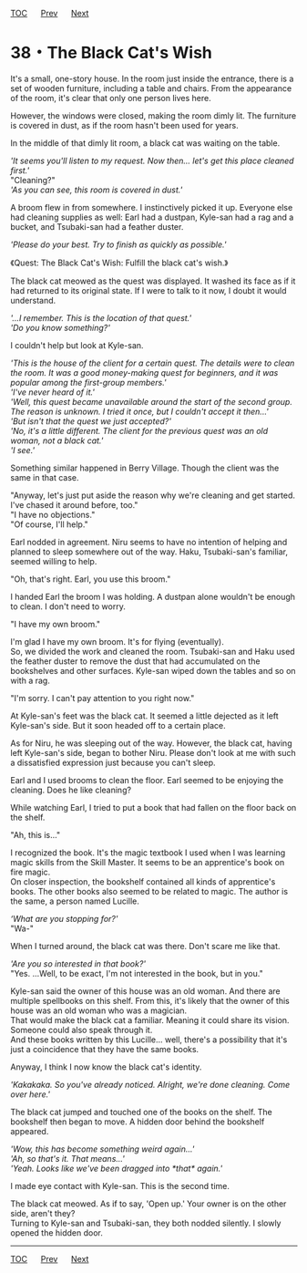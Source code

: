 [TOC](../readme.md)&nbsp;&nbsp;&nbsp;&nbsp;&nbsp;&nbsp;[Prev](Section0037.md)&nbsp;&nbsp;&nbsp;&nbsp;&nbsp;&nbsp;[Next](Section0039.md)



# 38・The Black Cat's Wish

It's a small, one-story house. In the room just inside the entrance,
there is a set of wooden furniture, including a table and chairs. From
the appearance of the room, it's clear that only one person lives
here.  
  
However, the windows were closed, making the room dimly lit. The
furniture is covered in dust, as if the room hasn't been used for
years.  
  
In the middle of that dimly lit room, a black cat was waiting on the
table.  
  
*'It seems you'll listen to my request. Now then... let's get this place
cleaned first.'*  
"Cleaning?"  
*'As you can see, this room is covered in dust.'*  
  
A broom flew in from somewhere. I instinctively picked it up. Everyone
else had cleaning supplies as well: Earl had a dustpan, Kyle-san had a
rag and a bucket, and Tsubaki-san had a feather duster.  
  
*'Please do your best. Try to finish as quickly as possible.'*  
  
《Quest: The Black Cat's Wish: Fulfill the black cat's wish.》  
  
The black cat meowed as the quest was displayed. It washed its face as
if it had returned to its original state. If I were to talk to it now, I
doubt it would understand.  
  
*'...I remember. This is the location of that quest.'*  
*'Do you know something?'*  
  
I couldn't help but look at Kyle-san.  
  
*'This is the house of the client for a certain quest. The details were
to clean the room. It was a good money-making quest for beginners, and
it was popular among the first-group members.'*  
*'I've never heard of it.'*  
*'Well, this quest became unavailable around the start of the second
group. The reason is unknown. I tried it once, but I couldn't accept it
then...'*  
*'But isn't that the quest we just accepted?'*  
*'No, it's a little different. The client for the previous quest was an
old woman, not a black cat.'*  
*'I see.'*  
  
Something similar happened in Berry Village. Though the client was the
same in that case.  
  
"Anyway, let's just put aside the reason why we're cleaning and get
started. I've chased it around before, too."  
"I have no objections."  
"Of course, I'll help."  
  
Earl nodded in agreement. Niru seems to have no intention of helping and
planned to sleep somewhere out of the way. Haku, Tsubaki-san's familiar,
seemed willing to help.  
  
"Oh, that's right. Earl, you use this broom."  
  
I handed Earl the broom I was holding. A dustpan alone wouldn't be
enough to clean. I don't need to worry.  
  
"I have my own broom."  
  
I'm glad I have my own broom. It's for flying (eventually).  
So, we divided the work and cleaned the room. Tsubaki-san and Haku used
the feather duster to remove the dust that had accumulated on the
bookshelves and other surfaces. Kyle-san wiped down the tables and so on
with a rag.  
  
"I'm sorry. I can't pay attention to you right now."  
  
At Kyle-san's feet was the black cat. It seemed a little dejected as it
left Kyle-san's side. But it soon headed off to a certain place.  
  
As for Niru, he was sleeping out of the way. However, the black cat,
having left Kyle-san's side, began to bother Niru. Please don't look at
me with such a dissatisfied expression just because you can't sleep.  
  
Earl and I used brooms to clean the floor. Earl seemed to be enjoying
the cleaning. Does he like cleaning?  
  
While watching Earl, I tried to put a book that had fallen on the floor
back on the shelf.  
  
"Ah, this is..."  
  
I recognized the book. It's the magic textbook I used when I was
learning magic skills from the Skill Master. It seems to be an
apprentice's book on fire magic.  
On closer inspection, the bookshelf contained all kinds of apprentice's
books. The other books also seemed to be related to magic. The author is
the same, a person named Lucille.  
  
*‘What are you stopping for?'*  
"Wa-"  
  
When I turned around, the black cat was there. Don't scare me like
that.  
  
*'Are you so interested in that book?'*  
"Yes. ...Well, to be exact, I'm not interested in the book, but in
you."  
  
Kyle-san said the owner of this house was an old woman. And there are
multiple spellbooks on this shelf. From this, it's likely that the owner
of this house was an old woman who was a magician.  
That would make the black cat a familiar. Meaning it could share its
vision. Someone could also speak through it.  
And these books written by this Lucille... well, there's a possibility
that it's just a coincidence that they have the same books.  
  
Anyway, I think I now know the black cat's identity.  
  
*'Kakakaka. So you've already noticed. Alright, we're done cleaning.
Come over here.'*  
  
The black cat jumped and touched one of the books on the shelf. The
bookshelf then began to move. A hidden door behind the bookshelf
appeared.  
  
*'Wow, this has become something weird again…'*  
*'Ah, so that's it. That means...'*  
*'Yeah. Looks like we've been dragged into \*that\* again.'*  
  
I made eye contact with Kyle-san. This is the second time.  
  
The black cat meowed. As if to say, 'Open up.' Your owner is on the
other side, aren't they?  
Turning to Kyle-san and Tsubaki-san, they both nodded silently. I slowly
opened the hidden door.  
  
  
  


---
[TOC](../readme.md)&nbsp;&nbsp;&nbsp;&nbsp;&nbsp;&nbsp;[Prev](Section0037.md)&nbsp;&nbsp;&nbsp;&nbsp;&nbsp;&nbsp;[Next](Section0039.md)

